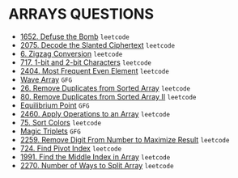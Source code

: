 # ARRAYS QUESTIONS

* [1652. Defuse the Bomb](https://github.com/anujvaghani0/DSA-Java/blob/master/src/Arrays/DefuseTheBomb.java) `leetcode`</br>
* [2075. Decode the Slanted Ciphertext](https://github.com/anujvaghani0/DSA-Java/blob/master/src/Arrays/MoveAllZeroesToEndOfArray.java) `leetcode`</br>
* [6. Zigzag Conversion](https://github.com/anujvaghani0/DSA-Java/blob/master/src/Arrays/moveZeroes.java) `leetcode`</br>
* [717. 1-bit and 2-bit Characters](https://github.com/anujvaghani0/DSA-Java/blob/master/src/Arrays/OnebitAnd2bitCharacters.java) `leetcode`</br>
* [2404. Most Frequent Even Element](https://github.com/anujvaghani0/DSA-Java/blob/master/src/Arrays/MostFrequentEvenElement.java) `leetcode`</br>
* [Wave Array](https://github.com/anujvaghani0/DSA-Java/blob/master/src/Arrays/convertToWave.java) `GFG`</br>
* [26. Remove Duplicates from Sorted Array](https://github.com/anujvaghani0/DSA-Java/blob/master/src/Arrays/RemoveDuplicatesFromSortedArray.java) `leetcode`</br>
* [80. Remove Duplicates from Sorted Array II](https://github.com/anujvaghani0/DSA-Java/blob/master/src/Arrays/RemoveDuplicatesfromSortedArrayII.java) `leetcode`</br>
* [Equilibrium Point](https://github.com/anujvaghani0/DSA-Java/blob/master/src/Arrays/EquilibriumPoint.java) `GFG`</br>
* [2460. Apply Operations to an Array](https://github.com/anujvaghani0/DSA-Java/blob/master/src/Arrays/ApplyOperationsToAnArray.java) `leetcode`</br>
* [75. Sort Colors](https://github.com/anujvaghani0/DSA-Java/blob/master/src/Arrays/SortColors.java) `leetcode`</br>
* [Magic Triplets](https://github.com/anujvaghani0/DSA-Java/blob/master/src/Arrays/MagicTriplets.java) `GFG`</br>
* [2259. Remove Digit From Number to Maximize Result](https://github.com/anujvaghani0/DSA-Java/blob/master/src/Arrays/RemoveDigitFromNumberToMaximizeResult.java) `leetcode`</br>
* [724. Find Pivot Index](https://github.com/anujvaghani0/DSA-Java/blob/master/src/Arrays/FindPivotIndex.java) `leetcode`</br>
* [1991. Find the Middle Index in Array](https://github.com/anujvaghani0/DSA-Java/blob/master/src/Arrays/FindtheMiddleIndexInArray.java) `leetcode`</br>
* [2270. Number of Ways to Split Array](https://github.com/anujvaghani0/DSA-Java/blob/master/src/Arrays/NumberOfWaysToSplitArray.java) `leetcode`</br>